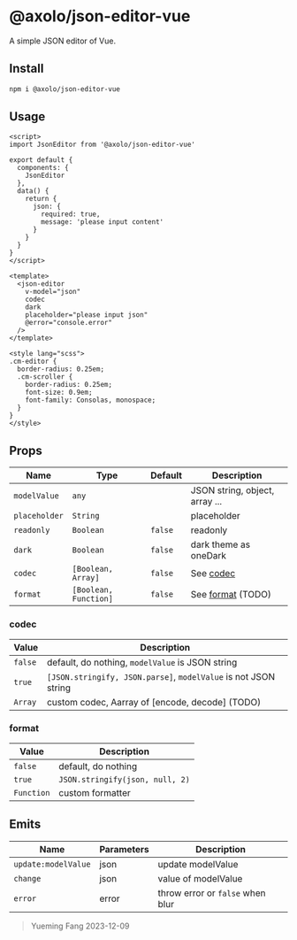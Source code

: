 # @axolo/json-editor-vue

A simple JSON editor of Vue.

## Install

```bash
npm i @axolo/json-editor-vue
```

## Usage

```vue
<script>
import JsonEditor from '@axolo/json-editor-vue'

export default {
  components: {
    JsonEditor
  },
  data() {
    return {
      json: {
        required: true,
        message: 'please input content'
      }
    }
  }
}
</script>

<template>
  <json-editor
    v-model="json"
    codec
    dark
    placeholder="please input json"
    @error="console.error"
  />
</template>

<style lang="scss">
.cm-editor {
  border-radius: 0.25em;
  .cm-scroller {
    border-radius: 0.25em;
    font-size: 0.9em;
    font-family: Consolas, monospace;
  }
}
</style>
```

## Props

|     Name      |         Type          | Default |          Description           |
| ------------- | --------------------- | ------- | ------------------------------ |
| `modelValue`  | `any`                 |         | JSON string, object, array ... |
| `placeholder` | `String`              |         | placeholder                    |
| `readonly`    | `Boolean`             | `false` | readonly                       |
| `dark`        | `Boolean`             | `false` | dark theme as oneDark          |
| `codec`       | `[Boolean, Array]`    | `false` | See [codec](#codec)            |
| `format`      | `[Boolean, Function]` | `false` | See [format](#format) (TODO)   |

### codec

|  Value  |                           Description                           |
| ------- | --------------------------------------------------------------- |
| `false` | default, do nothing, `modelValue` is JSON string                |
| `true`  | `[JSON.stringify, JSON.parse]`, `modelValue` is not JSON string |
| `Array` | custom codec, Aarray of [encode, decode] (TODO)                 |

### format

|   Value    |           Description           |
| ---------- | ------------------------------- |
| `false`    | default, do nothing             |
| `true`     | `JSON.stringify(json, null, 2)` |
| `Function` | custom formatter                |

## Emits

|        Name         | Parameters |           Description            |
| ------------------- | ---------- | -------------------------------- |
| `update:modelValue` | json       | update modelValue                |
| `change`            | json       | value of modelValue              |
| `error`             | error      | throw error or `false` when blur |

> Yueming Fang
> 2023-12-09
